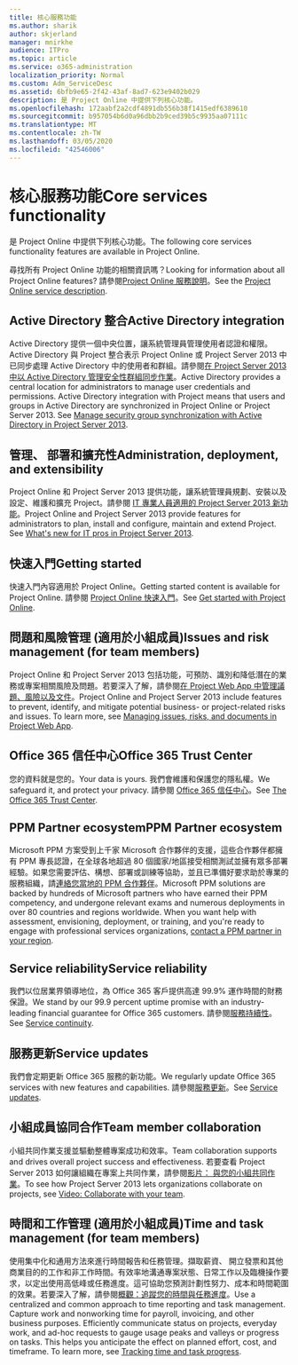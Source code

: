 ```yaml
---
title: 核心服務功能
ms.author: sharik
author: skjerland
manager: mnirkhe
audience: ITPro
ms.topic: article
ms.service: o365-administration
localization_priority: Normal
ms.custom: Adm_ServiceDesc
ms.assetid: 6bfb9e65-2f42-43af-8ad7-623e9402b029
description: 是 Project Online 中提供下列核心功能。
ms.openlocfilehash: 172aabf2a2cdf4891db556b38f1415edf6389610
ms.sourcegitcommit: b957054b6d0a96dbb2b9ced39b5c9935aa07111c
ms.translationtype: MT
ms.contentlocale: zh-TW
ms.lasthandoff: 03/05/2020
ms.locfileid: "42546006"
---
```

# <a name="core-services-functionality"></a><span data-ttu-id="98f89-103">核心服務功能</span><span class="sxs-lookup"><span data-stu-id="98f89-103">Core services functionality</span></span>

<span data-ttu-id="98f89-104">是 Project Online 中提供下列核心功能。</span><span class="sxs-lookup"><span data-stu-id="98f89-104">The following core services functionality features are available in Project Online.</span></span>
  
<span data-ttu-id="98f89-105">尋找所有 Project Online 功能的相關資訊嗎？</span><span class="sxs-lookup"><span data-stu-id="98f89-105">Looking for information about all Project Online features?</span></span> <span data-ttu-id="98f89-106">請參閱[Project Online 服務說明](project-online-service-description.md)。</span><span class="sxs-lookup"><span data-stu-id="98f89-106">See the [Project Online service description](project-online-service-description.md).</span></span>
  
## <a name="active-directory-integration"></a><span data-ttu-id="98f89-107">Active Directory 整合</span><span class="sxs-lookup"><span data-stu-id="98f89-107">Active Directory integration</span></span>

<span data-ttu-id="98f89-p102">Active Directory 提供一個中央位置，讓系統管理員管理使用者認證和權限。Active Directory 與 Project 整合表示 Project Online 或 Project Server 2013 中已同步處理 Active Directory 中的使用者和群組。請參閱[在 Project Server 2013 中以 Active Directory 管理安全性群組同步作業](https://go.microsoft.com/fwlink/p/?LinkId=402631)。</span><span class="sxs-lookup"><span data-stu-id="98f89-p102">Active Directory provides a central location for administrators to manage user credentials and permissions. Active Directory integration with Project means that users and groups in Active Directory are synchronized in Project Online or Project Server 2013. See [Manage security group synchronization with Active Directory in Project Server 2013](https://go.microsoft.com/fwlink/p/?LinkId=402631).</span></span>
  
## <a name="administration-deployment-and-extensibility"></a><span data-ttu-id="98f89-111">管理、 部署和擴充性</span><span class="sxs-lookup"><span data-stu-id="98f89-111">Administration, deployment, and extensibility</span></span>

<span data-ttu-id="98f89-p103">Project Online 和 Project Server 2013 提供功能，讓系統管理員規劃、安裝以及設定、維護和擴充 Project。請參閱 [IT 專業人員適用的 Project Server 2013 新功能](https://go.microsoft.com/fwlink/p/?LinkId=272017)。</span><span class="sxs-lookup"><span data-stu-id="98f89-p103">Project Online and Project Server 2013 provide features for administrators to plan, install and configure, maintain and extend Project. See [What's new for IT pros in Project Server 2013](https://go.microsoft.com/fwlink/p/?LinkId=272017).</span></span>
  
## <a name="getting-started"></a><span data-ttu-id="98f89-114">快速入門</span><span class="sxs-lookup"><span data-stu-id="98f89-114">Getting started</span></span>

<span data-ttu-id="98f89-115">快速入門內容適用於 Project Online。</span><span class="sxs-lookup"><span data-stu-id="98f89-115">Getting started content is available for Project Online.</span></span> <span data-ttu-id="98f89-116">請參閱 [Project Online 快速入門](https://support.office.com/en-us/article/Get-started-with-Project-Online-E3E5F64F-ADA5-4F9D-A578-130B2D4E5F11?ui=en-US&amp;rs=en-US&amp;ad=US)。</span><span class="sxs-lookup"><span data-stu-id="98f89-116">See [Get started with Project Online](https://support.office.com/en-us/article/Get-started-with-Project-Online-E3E5F64F-ADA5-4F9D-A578-130B2D4E5F11?ui=en-US&amp;rs=en-US&amp;ad=US).</span></span>
  
## <a name="issues-and-risk-management-for-team-members"></a><span data-ttu-id="98f89-117">問題和風險管理 (適用於小組成員)</span><span class="sxs-lookup"><span data-stu-id="98f89-117">Issues and risk management (for team members)</span></span>

<span data-ttu-id="98f89-p105">Project Online 和 Project Server 2013 包括功能，可預防、識別和降低潛在的業務或專案相關風險及問題。若要深入了解，請參閱[在 Project Web App 中管理議題、風險以及文件](https://go.microsoft.com/fwlink/?LinkId=402634)。</span><span class="sxs-lookup"><span data-stu-id="98f89-p105">Project Online and Project Server 2013 include features to prevent, identify, and mitigate potential business- or project-related risks and issues. To learn more, see [Managing issues, risks, and documents in Project Web App](https://go.microsoft.com/fwlink/?LinkId=402634).</span></span>
  
## <a name="office-365-trust-center"></a><span data-ttu-id="98f89-120">Office 365 信任中心</span><span class="sxs-lookup"><span data-stu-id="98f89-120">Office 365 Trust Center</span></span>

<span data-ttu-id="98f89-121">您的資料就是您的。</span><span class="sxs-lookup"><span data-stu-id="98f89-121">Your data is yours.</span></span> <span data-ttu-id="98f89-122">我們會維護和保護您的隱私權。</span><span class="sxs-lookup"><span data-stu-id="98f89-122">We safeguard it, and protect your privacy.</span></span> <span data-ttu-id="98f89-123">請參閱 [Office 365 信任中心](https://go.microsoft.com/fwlink/?LinkId=402637)。</span><span class="sxs-lookup"><span data-stu-id="98f89-123">See [The Office 365 Trust Center](https://go.microsoft.com/fwlink/?LinkId=402637).</span></span>
  
## <a name="ppm-partner-ecosystem"></a><span data-ttu-id="98f89-124">PPM Partner ecosystem</span><span class="sxs-lookup"><span data-stu-id="98f89-124">PPM Partner ecosystem</span></span>

<span data-ttu-id="98f89-p107">Microsoft PPM 方案受到上千家 Microsoft 合作夥伴的支援，這些合作夥伴都擁有 PPM 專長認證，在全球各地超過 80 個國家/地區接受相關測試並擁有眾多部署經驗。如果您需要評估、構想、部署或訓練等協助，並且已準備好要求助於專業的服務組織，請[連絡您當地的 PPM 合作夥伴](https://go.microsoft.com/fwlink/p/?LinkId=272646)。</span><span class="sxs-lookup"><span data-stu-id="98f89-p107">Microsoft PPM solutions are backed by hundreds of Microsoft partners who have earned their PPM competency, and undergone relevant exams and numerous deployments in over 80 countries and regions worldwide. When you want help with assessment, envisioning, deployment, or training, and you're ready to engage with professional services organizations, [contact a PPM partner in your region](https://go.microsoft.com/fwlink/p/?LinkId=272646).</span></span>
  
## <a name="service-reliability"></a><span data-ttu-id="98f89-127">Service reliability</span><span class="sxs-lookup"><span data-stu-id="98f89-127">Service reliability</span></span>

<span data-ttu-id="98f89-128">我們以位居業界領導地位，為 Office 365 客戶提供高達 99.9% 運作時間的財務保證。</span><span class="sxs-lookup"><span data-stu-id="98f89-128">We stand by our 99.9 percent uptime promise with an industry-leading financial guarantee for Office 365 customers.</span></span> <span data-ttu-id="98f89-129">請參閱[服務持續性](https://go.microsoft.com/fwlink/?LinkId=402653)。</span><span class="sxs-lookup"><span data-stu-id="98f89-129">See [Service continuity](https://go.microsoft.com/fwlink/?LinkId=402653).</span></span>
  
## <a name="service-updates"></a><span data-ttu-id="98f89-130">服務更新</span><span class="sxs-lookup"><span data-stu-id="98f89-130">Service updates</span></span>

<span data-ttu-id="98f89-131">我們會定期更新 Office 365 服務的新功能。</span><span class="sxs-lookup"><span data-stu-id="98f89-131">We regularly update Office 365 services with new features and capabilities.</span></span> <span data-ttu-id="98f89-132">請參閱[服務更新](../office-365-platform-service-description/service-updates.md)。</span><span class="sxs-lookup"><span data-stu-id="98f89-132">See [Service updates](../office-365-platform-service-description/service-updates.md).</span></span>
  
## <a name="team-member-collaboration"></a><span data-ttu-id="98f89-133">小組成員協同合作</span><span class="sxs-lookup"><span data-stu-id="98f89-133">Team member collaboration</span></span>

<span data-ttu-id="98f89-134">小組共同作業支援並驅動整體專案成功和效率。</span><span class="sxs-lookup"><span data-stu-id="98f89-134">Team collaboration supports and drives overall project success and effectiveness.</span></span> <span data-ttu-id="98f89-135">若要查看 Project Server 2013 如何讓組織在專案上共同作業，請參閱[影片： 與您的小組共同作業](https://go.microsoft.com/fwlink/?LinkId=402628)。</span><span class="sxs-lookup"><span data-stu-id="98f89-135">To see how Project Server 2013 lets organizations collaborate on projects, see [Video: Collaborate with your team](https://go.microsoft.com/fwlink/?LinkId=402628).</span></span>
  
## <a name="time-and-task-management-for-team-members"></a><span data-ttu-id="98f89-136">時間和工作管理 (適用於小組成員)</span><span class="sxs-lookup"><span data-stu-id="98f89-136">Time and task management (for team members)</span></span>

<span data-ttu-id="98f89-p111">使用集中化和通用方法來進行時間報告和任務管理。擷取薪資、 開立發票和其他商業目的的工作和非工作時間。有效率地溝通專案狀態、日常工作以及臨機操作要求，以定出使用高低峰或任務進度。這可協助您預測計劃性努力、成本和時間範圍的效果。若要深入了解，請參閱[概觀：追蹤您的時間與任務進度](https://go.microsoft.com/fwlink/p/?LinkId=271321)。</span><span class="sxs-lookup"><span data-stu-id="98f89-p111">Use a centralized and common approach to time reporting and task management. Capture work and nonworking time for payroll, invoicing, and other business purposes. Efficiently communicate status on projects, everyday work, and ad-hoc requests to gauge usage peaks and valleys or progress on tasks. This helps you anticipate the effect on planned effort, cost, and timeframe. To learn more, see [Tracking time and task progress](https://go.microsoft.com/fwlink/p/?LinkId=271321).</span></span>
  